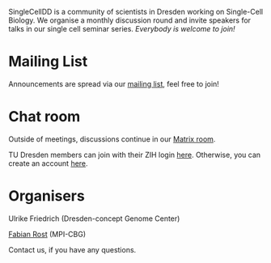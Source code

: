 SingleCellDD is a community of scientists in Dresden working on Single-Cell Biology. We organise a monthly discussion round and invite speakers for talks in our single cell seminar series. _Everybody is welcome to join!_

# Mailing List 

Announcements are spread via our [mailing list](https://mailman.zih.tu-dresden.de/groups/listinfo/singlecell), feel free to join!

# Chat room

Outside of meetings, discussions continue in our [Matrix room](https://matrix.to/#/#singlecelldd:tu-dresden.de).

TU Dresden members can join with their ZIH login [here](https://matrix.tu-dresden.de/#/#SingleCellDD:tu-dresden.de). Otherwise, you can create an account [here](https://app.element.io/#/login).

# Organisers

Ulrike Friedrich (Dresden-concept Genome Center)

[Fabian Rost](https://fis.tu-dresden.de/portal/de/researchers/fabian-rost(3bddab67-b069-483b-90a8-48277c1b80e0).html) (MPI-CBG)

Contact us, if you have any questions.
